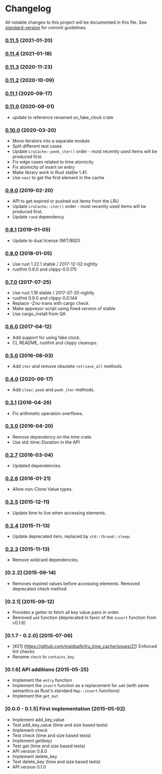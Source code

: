 # Changelog

All notable changes to this project will be documented in this file. See [standard-version](https://github.com/conventional-changelog/standard-version) for commit guidelines.

### [0.11.5](https://github.com/maidsafe/lru_time_cache/compare/v0.11.4...v0.11.5) (2021-01-20)

### [0.11.4](https://github.com/maidsafe/lru_time_cache/compare/v0.11.3...v0.11.4) (2021-01-18)

### [0.11.3](https://github.com/maidsafe/lru_time_cache/compare/v0.11.2...v0.11.3) (2020-11-23)

### [0.11.2](https://github.com/maidsafe/lru_time_cache/compare/v0.11.1...v0.11.2) (2020-10-09)

### [0.11.1](https://github.com/maidsafe/lru_time_cache/compare/v0.11.0...v0.11.1) (2020-09-17)

### [0.11.0](https://github.com/maidsafe/lru_time_cache/compare/v0.10.0...v0.11.0) (2020-09-01)

* update to reference renamed sn_fake_clock crate

### [0.10.0](https://github.com/maidsafe/lru_time_cache/compare/0.9.0...v0.10.0) (2020-03-20)

* Move iterators into a separate module
* Split different test cases
* Update `LruCache::peek_iter()` order - most recently used items will be
  produced first.
* Fix edge cases related to time atomicity
* Fix atomicity of insert on entry
* Make library work in Rust stable 1.41.
* Use `next` to get the first element in the cache

### [0.9.0](https://github.com/maidsafe/lru_time_cache/compare/0.8.1...0.9.0) (2019-02-20)

* API to get expired or pushed out items from the LRU
* Update `LruCache::iter()` order - most recently used items will be produced
  first.
* Update `rand` dependency

### [0.8.1](https://github.com/maidsafe/lru_time_cache/compare/0.8.0...0.8.1) (2019-01-05)
* Update to dual license (MIT/BSD)

### [0.8.0](https://github.com/maidsafe/lru_time_cache/compare/0.7.0...0.8.0) (2018-01-05)
* Use rust 1.22.1 stable / 2017-12-02 nightly
* rustfmt 0.9.0 and clippy-0.0.175

### [0.7.0](https://github.com/maidsafe/lru_time_cache/compare/0.6.0...0.7.0) (2017-07-25)
* Use rust 1.19 stable / 2017-07-20 nightly
* rustfmt 0.9.0 and clippy-0.0.144
* Replace -Zno-trans with cargo check
* Make appveyor script using fixed version of stable
* Use cargo_install from QA

### [0.6.0](https://github.com/maidsafe/lru_time_cache/compare/0.5.0...0.6.0) (2017-04-12)
* Add support for using fake clock.
* CI, README, rustfmt and clippy cleanups.

### [0.5.0](https://github.com/maidsafe/lru_time_cache/compare/0.4.0...0.5.0) (2016-08-03)
* Add `iter` and remove obsolete `retrieve_all` methods.

### [0.4.0](https://github.com/maidsafe/lru_time_cache/compare/0.3.1...0.4.0) (2020-09-17)
* Add `clear`, `peek` and `peek_iter` methods.

### [0.3.1](https://github.com/maidsafe/lru_time_cache/compare/0.3.0...0.3.1) (2016-04-26)
* Fix arithmetic operation overflows.

### [0.3.0](https://github.com/maidsafe/lru_time_cache/compare/0.2.7...0.3.0) (2016-04-20)
* Remove dependency on the time crate.
* Use std::time::Duration in the API

### [0.2.7](https://github.com/maidsafe/lru_time_cache/compare/0.2.6...0.2.7) (2016-03-04)
* Updated dependencies.

### [0.2.6](https://github.com/maidsafe/lru_time_cache/compare/0.2.5...0.2.6) (2016-01-21)
* Allow non-Clone Value types.

### [0.2.5](https://github.com/maidsafe/lru_time_cache/compare/0.2.4...0.2.5) (2015-12-11)
* Update time to live when accessing elements.

### [0.2.4](https://github.com/maidsafe/lru_time_cache/compare/0.2.3...0.2.4) (2015-11-13)
* Update deprecated item, replaced by `std::thread::sleep`.

### [0.2.3](https://github.com/maidsafe/lru_time_cache/compare/0.2.2...0.2.3) (2015-11-13)
* Remove wildcard dependencies.

### [0.2.2] (2015-09-14)
* Removes expired values before accessing elements. Removed deprecated check method.

### [0.2.1] (2015-09-12)
* Provides a getter to fetch all key value pairs in order.
* Removed `add` function (deprecated in favor of the `insert` function from v0.1.6)

### [0.1.7 - 0.2.0] (2015-07-06)
* [#21] (https://github.com/maidsafe/lru_time_cache/issues/21) Enforced lint checks
* Rename `check` to `contains_key`

### [0.1.6] API additions (2015-05-25)
* Implement the `entry` function
* Implement the `insert` function as a replacement for `add` (with same semantics as Rust's standard `Map::insert` functions)
* Implement the `get_mut`

### [0.0.0 - 0.1.5] First implementation (2015-05-02)
* Implement add_key_value
* Test add_key_value (time and size based tests)
* Implement check
* Test check (time and size based tests)
* Implement get(key)
* Test get (time and size based tests)
* API version 0.8.0
* Implement delete_key
* Test delete_key (time and size based tests)
* API version 0.1.0
